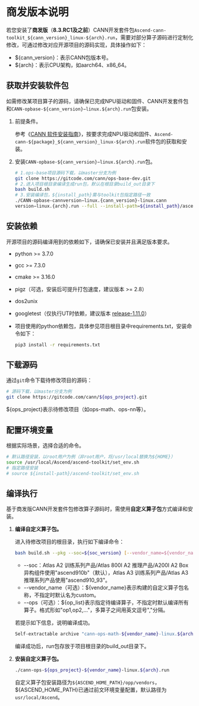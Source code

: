 # 商发版本说明

若您安装了**商发版**（**8.3.RC1及之前**）CANN开发套件包`Ascend-cann-toolkit_${cann_version}_linux-${arch}.run`，需要对部分算子源码进行定制化修改，可通过修改对应开源项目的源码实现，具体操作如下：

- \$\{cann\_version\}：表示CANN包版本号。
- \$\{arch\}：表示CPU架构，如aarch64、x86_64。

## 获取并安装软件包

如需修改某项目算子的源码，请确保已完成NPU驱动和固件、CANN开发套件包和`CANN-opbase-${cann_version}−linux.${arch}.run`包安装。

1. 前提条件。

    参考《[CANN 软件安装指南](https://www.hiascend.com/document/redirect/CannCommunityInstSoftware)》，按要求完成NPU驱动和固件、`Ascend-cann-${package}_${cann_version}_linux-${arch}.run`软件包的获取和安装。

2. 安装`CANN-opbase-${cann_version}−linux.${arch}.run`包。

    ```bash
    # 1.ops-base项目源码下载，以master分支为例
    git clone https://gitcode.com/cann/ops-base-dev.git
    # 2.进入项目根目录编译生成run包，默认在根目录build_out目录下
    bash build.sh
    # 3.安装编译包，${install_path}需与toolkit包指定路径一致
    ./CANN-opbase-cannversion−linux.{cann_version}-linux.cann 
    version−linux.{arch}.run --full --install-path=${install_path}/ascend-toolkit
    ```

## 安装依赖

   开源项目的源码编译用到的依赖如下，请确保已安装并且满足版本要求。

   - python >= 3.7.0
   - gcc >= 7.3.0
   - cmake >= 3.16.0
   - pigz（可选，安装后可提升打包速度，建议版本 >= 2.8）
   - dos2unix
   - googletest（仅执行UT时依赖，建议版本 [release-1.11.0](https://github.com/google/googletest/releases/tag/release-1.11.0)）

   - 项目使用的python依赖包，具体参见项目根目录中requirements.txt，安装命令如下：
     ```bash
     pip3 install -r requirements.txt
     ```
## 下载源码
通过`git`命令下载待修改项目的源码：
```bash
# 源码下载，以master分支为例
git clone https://gitcode.com/cann/${ops_project}.git
```
\$\{ops\_project\}表示待修改项目（如ops-math、ops-nn等）。

## 配置环境变量

根据实际场景，选择合适的命令。

```bash
# 默认路径安装，以root用户为例（非root用户，将/usr/local替换为${HOME}）
source /usr/local/Ascend/ascend-toolkit/set_env.sh
# 指定路径安装
# source ${install-path}/ascend-toolkit/set_env.sh
```

## 编译执行

基于商发版CANN开发套件包修改算子源码时，需使用**自定义算子包**方式编译和安装。

1. **编译自定义算子包。**

    进入待修改项目的根目录，执行如下编译命令：
    
    ```bash
    bash build.sh --pkg --soc=${soc_version} [--vendor_name=${vendor_name}] [--ops=${op_list}]
    ```
    - --soc：Atlas A2 训练系列产品/Atlas 800I A2 推理产品/A200I A2 Box 异构组件使用"ascend910b"（默认），Atlas A3 训练系列产品/Atlas A3 推理系列产品使用"ascend910_93"。
    - --vendor_name（可选）：\$\{vendor\_name\}表示构建的自定义算子包名称，不指定时默认名为custom。
    - --ops（可选）：\$\{op\_list\}表示指定待编译算子，不指定时默认编译所有算子。格式形如"op1,op2,..."，多算子之间用英文逗号","分隔。
    
    若提示如下信息，说明编译成功。
    ```bash
    Self-extractable archive "cann-ops-math-${vendor_name}-linux.${arch}.run" successfully created.
    ```
    编译成功后，run包存放于项目根目录的build_out目录下。
    
2. **安装自定义算子包。**
    ```bash
    ./cann-ops-${ops_project}-${vendor_name}-linux.${arch}.run
    ```

    自定义算子包安装路径为`${ASCEND_HOME_PATH}/opp/vendors`，\$\{ASCEND\_HOME\_PATH\}已通过前文环境变量配置，默认路径为`usr/local/Ascend`。
